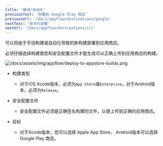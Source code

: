 ```yaml
---
title: '编译/自动化'
previousText: '部署到 Google Play 商店'
previousUrl: '/docs/appflow/destinations/google'
nextText: '命令行部署'
nextUrl: '/docs/appflow/destinations/cli'
---
```


可以将由于手动构建或自动化导致的新构建部署到应用商店。

必须仔细选择构建类型和安全配置文件才能生成可以正确上传到应用商店的构建。

![/docs/assets/img/appflow/deploy-to-appstore-builds.png](/docs/assets/img/appflow/deploy-to-appstore-builds.png)

- 构建类型
    - 对于iOS Xcode版本，必须为` App Store `或` Enterprise `，对于Android版本，必须为` Release `。

- 安全配置文件
    - 安全配置文件必须是正确签名构建的文件，以便上传到正确的应用商店。

- 目标
    - 对于Xcode版本，您可以选择 Apple App Store， Android版本可以选择 Google Play 商店。

